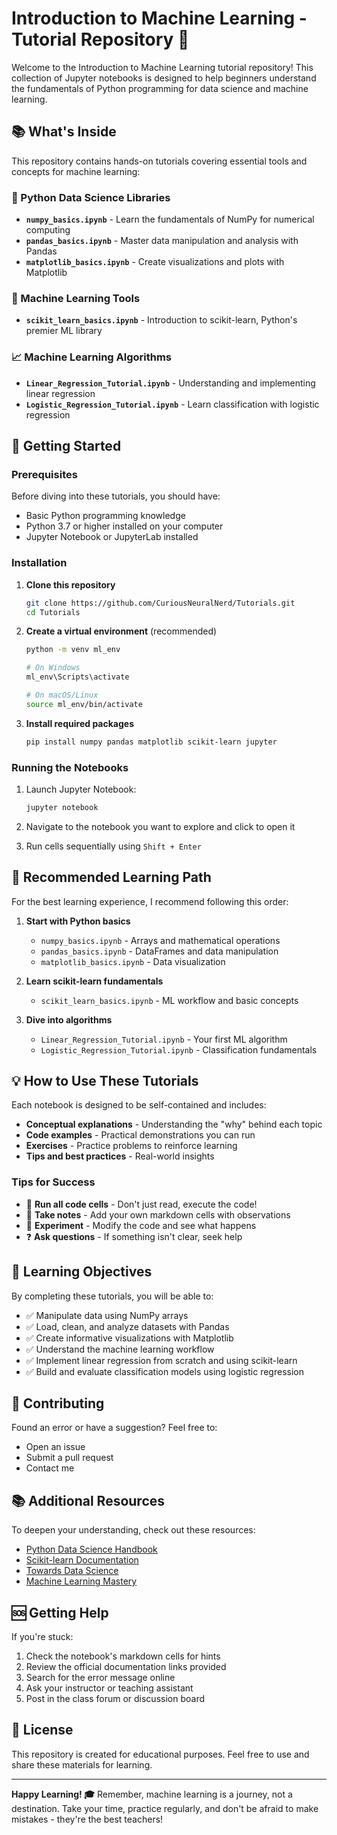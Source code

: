 # Introduction to Machine Learning - Tutorial Repository 🤖

Welcome to the Introduction to Machine Learning tutorial repository! This collection of Jupyter notebooks is designed to help beginners understand the fundamentals of Python programming for data science and machine learning.

## 📚 What's Inside

This repository contains hands-on tutorials covering essential tools and concepts for machine learning:

### 🐍 Python Data Science Libraries
- **`numpy_basics.ipynb`** - Learn the fundamentals of NumPy for numerical computing
- **`pandas_basics.ipynb`** - Master data manipulation and analysis with Pandas
- **`matplotlib_basics.ipynb`** - Create visualizations and plots with Matplotlib

### 🔧 Machine Learning Tools
- **`scikit_learn_basics.ipynb`** - Introduction to scikit-learn, Python's premier ML library

### 📈 Machine Learning Algorithms
- **`Linear_Regression_Tutorial.ipynb`** - Understanding and implementing linear regression
- **`Logistic_Regression_Tutorial.ipynb`** - Learn classification with logistic regression

## 🚀 Getting Started

### Prerequisites
Before diving into these tutorials, you should have:
- Basic Python programming knowledge
- Python 3.7 or higher installed on your computer
- Jupyter Notebook or JupyterLab installed

### Installation

1. **Clone this repository**
   ```bash
   git clone https://github.com/CuriousNeuralNerd/Tutorials.git
   cd Tutorials
   ```

2. **Create a virtual environment** (recommended)
   ```bash
   python -m venv ml_env
   
   # On Windows
   ml_env\Scripts\activate
   
   # On macOS/Linux
   source ml_env/bin/activate
   ```

3. **Install required packages**
   ```bash
   pip install numpy pandas matplotlib scikit-learn jupyter
   ```

### Running the Notebooks

1. Launch Jupyter Notebook:
   ```bash
   jupyter notebook
   ```

2. Navigate to the notebook you want to explore and click to open it

3. Run cells sequentially using `Shift + Enter`

## 📖 Recommended Learning Path

For the best learning experience, I recommend following this order:

1. **Start with Python basics**
   - `numpy_basics.ipynb` - Arrays and mathematical operations
   - `pandas_basics.ipynb` - DataFrames and data manipulation
   - `matplotlib_basics.ipynb` - Data visualization

2. **Learn scikit-learn fundamentals**
   - `scikit_learn_basics.ipynb` - ML workflow and basic concepts

3. **Dive into algorithms**
   - `Linear_Regression_Tutorial.ipynb` - Your first ML algorithm
   - `Logistic_Regression_Tutorial.ipynb` - Classification fundamentals

## 💡 How to Use These Tutorials

Each notebook is designed to be self-contained and includes:
- **Conceptual explanations** - Understanding the "why" behind each topic
- **Code examples** - Practical demonstrations you can run
- **Exercises** - Practice problems to reinforce learning
- **Tips and best practices** - Real-world insights

### Tips for Success
- 🔄 **Run all code cells** - Don't just read, execute the code!
- 📝 **Take notes** - Add your own markdown cells with observations
- 🧪 **Experiment** - Modify the code and see what happens
- ❓ **Ask questions** - If something isn't clear, seek help

## 🎯 Learning Objectives

By completing these tutorials, you will be able to:
- ✅ Manipulate data using NumPy arrays
- ✅ Load, clean, and analyze datasets with Pandas
- ✅ Create informative visualizations with Matplotlib
- ✅ Understand the machine learning workflow
- ✅ Implement linear regression from scratch and using scikit-learn
- ✅ Build and evaluate classification models using logistic regression

## 🤝 Contributing

Found an error or have a suggestion? Feel free to:
- Open an issue
- Submit a pull request
- Contact me

## 📚 Additional Resources

To deepen your understanding, check out these resources:
- [Python Data Science Handbook](https://jakevdp.github.io/PythonDataScienceHandbook/)
- [Scikit-learn Documentation](https://scikit-learn.org/stable/)
- [Towards Data Science](https://towardsdatascience.com/)
- [Machine Learning Mastery](https://machinelearningmastery.com/)

## 🆘 Getting Help

If you're stuck:
1. Check the notebook's markdown cells for hints
2. Review the official documentation links provided
3. Search for the error message online
4. Ask your instructor or teaching assistant
5. Post in the class forum or discussion board

## 📜 License

This repository is created for educational purposes. Feel free to use and share these materials for learning.

---

**Happy Learning! 🎓** Remember, machine learning is a journey, not a destination. Take your time, practice regularly, and don't be afraid to make mistakes - they're the best teachers!
